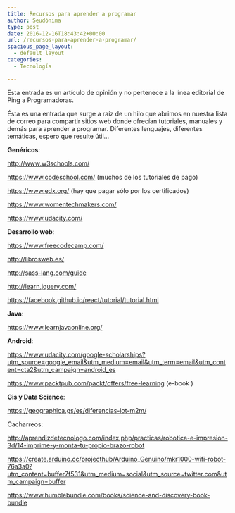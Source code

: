 ```yaml
---
title: Recursos para aprender a programar
author: Seudónima
type: post
date: 2016-12-16T18:43:42+00:00
url: /recursos-para-aprender-a-programar/
spacious_page_layout:
  - default_layout
categories:
  - Tecnología

---
```


Esta entrada es un artículo de opinión y no pertenece a la línea editorial de Ping a Programadoras.

Ésta es una entrada que surge a raíz de un hilo que abrimos en nuestra lista de correo para compartir sitios web donde ofrecían tutoriales, manuales y demás para aprender a programar. Diferentes lenguajes, diferentes temáticas, espero que resulte útil…

**Genéricos**:

<a href="http://www.w3schools.com/" rel="nofollow">http://www.w3schools.com/</a>

<a href="https://www.codeschool.com/" rel="nofollow">https://www.codeschool.com/</a> (muchos de los tutoriales de pago)

<a href="https://www.edx.org/" rel="nofollow">https://www.edx.org/</a> (hay que pagar sólo por los certificados)

<a href="https://www.womentechmakers.com/" rel="nofollow">https://www.womentechmakers.com/</a>

<a href="https://www.udacity.com/" rel="nofollow">https://www.udacity.com/</a>

**Desarrollo web**:

<a href="https://www.freecodecamp.com/" rel="nofollow">https://www.freecodecamp.com/</a>

<a href="http://librosweb.es/" rel="nofollow">http://librosweb.es/</a>

<a href="http://sass-lang.com/guide" rel="nofollow">http://sass-lang.com/guide</a>

<a href="http://learn.jquery.com/" rel="nofollow">http://learn.jquery.com/</a>

<a href="https://facebook.github.io/react/tutorial/tutorial.html" rel="nofollow">https://facebook.github.io/react/tutorial/tutorial.html</a>

**Java**:

<a href="https://www.learnjavaonline.org/" rel="nofollow">https://www.learnjavaonline.org/</a>

**Android**:

<a href="https://www.udacity.com/google-scholarships?utm_source=google_email&utm_medium=email&utm_term=email&utm_content=cta2&utm_campaign=android_es" rel="nofollow">https://www.udacity.com/google-scholarships?utm_source=google_email&utm_medium=email&utm_term=email&utm_content=cta2&utm_campaign=android_es</a>

<a href="https://www.packtpub.com/packt/offers/free-learning" rel="nofollow">https://www.packtpub.com/packt/offers/free-learning</a> (e-book )

**Gis y Data Science**:

<a href="https://geographica.gs/es/diferencias-iot-m2m/" rel="nofollow">https://geographica.gs/es/diferencias-iot-m2m/</a>

Cacharreos:

<a href="http://aprendizdetecnologo.com/index.php/practicas/robotica-e-impresion-3d/14-imprime-y-monta-tu-propio-brazo-robot" rel="nofollow">http://aprendizdetecnologo.com/index.php/practicas/robotica-e-impresion-3d/14-imprime-y-monta-tu-propio-brazo-robot</a>

<a href="https://create.arduino.cc/projecthub/Arduino_Genuino/mkr1000-wifi-robot-76a3a0?utm_content=buffer7f531&utm_medium=social&utm_source=twitter.com&utm_campaign=buffer" rel="nofollow">https://create.arduino.cc/projecthub/Arduino_Genuino/mkr1000-wifi-robot-76a3a0?utm_content=buffer7f531&utm_medium=social&utm_source=twitter.com&utm_campaign=buffer</a>

<a href="https://www.humblebundle.com/books/science-and-discovery-book-bundle" rel="nofollow">https://www.humblebundle.com/books/science-and-discovery-book-bundle</a>
